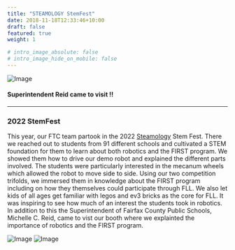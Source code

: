 ```yaml
---
title: "STEAMOLOGY StemFest"
date: 2018-11-18T12:33:46+10:00
draft: false
featured: true
weight: 1

# intro_image_absolute: false
# intro_image_hide_on_mobile: false
---
```


![Image](/images/out/stemfest_reid.jpg)
#### Superintendent Reid came to visit !!
______________

### 2022 StemFest
 
This year, our FTC team partook in the 2022 [Steamology](https://www.steamologyus.org/) Stem Fest. There we reached out to students from 91 different schools and cultivated a STEM foundation for them to learn about both robotics and the FIRST program. We showed them how to drive our demo robot and explained the different parts involved. The students were particularly interested in the mecanum wheels which allowed the robot to move side to side. Using our two competition trifolds, we immersed them in knowledge about the FIRST program including on how they themselves could participate through FLL. We also let kids of all ages get familiar with legos and ev3 bricks as the core for FLL. It was inspiring to see how much of an interest the students took in robotics. In addition to this the Superintendent of Fairfax County Public Schools, Michelle C. Reid, came to vist our booth where we explainted the importance of robotics and the FIRST program. 

![Image](/images/out/stemfest_lindsay.jpg) ![Image](/images/out/stemfest_winnie.jpg)



